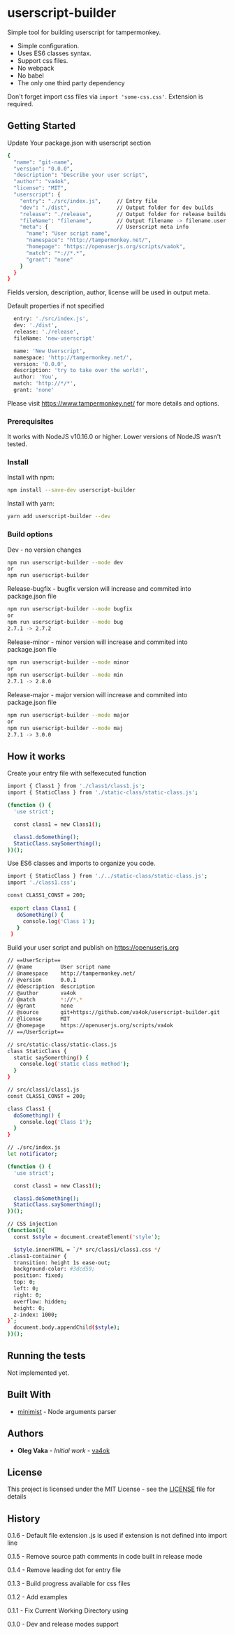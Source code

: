 # userscript-builder

Simple tool for building userscript for tampermonkey.

* Simple configuration.
* Uses ES6 classes syntax.
* Support css files.
* No webpack
* No babel
* The only one third party dependency

Don't forget import css files via ```import 'some-css.css'```. Extension is required.

## Getting Started

Update Your package.json with userscript section

```bash
{
  "name": "git-name",
  "version": "0.0.0",
  "description": "Describe your user script",
  "author": "va4ok",
  "license": "MIT",
  "userscript": {
    "entry": "./src/index.js",     // Entry file
    "dev": "./dist",               // Output folder for dev builds
    "release": "./release",        // Output folder for release builds
    "fileName": "filename",        // Output filename -> filename.user.js
    "meta": {                      // Userscript meta info
      "name": "User script name",
      "namespace": "http://tampermonkey.net/",
      "homepage": "https://openuserjs.org/scripts/va4ok",
      "match": "*://*.*",
      "grant": "none"
    }
  }
}
```

Fields version, description, author, license will be used in output meta.

Default properties if not specified

```bash
  entry: './src/index.js',
  dev: './dist',
  release: './release',
  fileName: 'new-userscript'

  name: 'New Userscript',
  namespace: 'http://tampermonkey.net/',
  version: '0.0.0',
  description: 'try to take over the world!',
  author: 'You',
  match: 'http://*/*',
  grant: 'none'
```

Please visit https://www.tampermonkey.net/ for more details and options.

### Prerequisites

It works with NodeJS v10.16.0 or higher. Lower versions of NodeJS wasn't tested.

### Install

Install with npm:

```bash
npm install --save-dev userscript-builder
```

Install with yarn:

```bash
yarn add userscript-builder --dev
```

### Build options

Dev - no version changes

```bash
npm run userscript-builder --mode dev
or
npm run userscript-builder
```

Release-bugfix - bugfix version will increase and commited into package.json file

```bash
npm run userscript-builder --mode bugfix
or
npm run userscript-builder --mode bug
2.7.1 -> 2.7.2
```

Release-minor - minor version will increase and commited into package.json file

```bash
npm run userscript-builder --mode minor
or
npm run userscript-builder --mode min
2.7.1 -> 2.8.0
```

Release-major - major version will increase and commited into package.json file

```bash
npm run userscript-builder --mode major
or
npm run userscript-builder --mode maj
2.7.1 -> 3.0.0
```

## How it works

Create your entry file with selfexecuted function

```bash
import { Class1 } from './class1/class1.js';
import { StaticClass } from './static-class/static-class.js';

(function () {
  'use strict';

  const class1 = new Class1();

  class1.doSomething();
  StaticClass.saySomerthing();
})();
```

Use ES6 classes and imports to organize you code.

```bash
import { StaticClass } from './../static-class/static-class.js';
import './class1.css';

const CLASS1_CONST = 200;
 
 export class Class1 {
   doSomething() {
     console.log('Class 1');
   }
 }
```

Build your user script and publish on https://openuserjs.org

```bash
// ==UserScript==
// @name         User script name
// @namespace    http://tampermonkey.net/
// @version      0.0.1
// @description  description
// @author       va4ok
// @match        *://*.*
// @grant        none
// @source       git+https://github.com/va4ok/userscript-builder.git
// @license      MIT
// @homepage     https://openuserjs.org/scripts/va4ok
// ==/UserScript==

// src/static-class/static-class.js
class StaticClass {
  static saySomerthing() {
    console.log('static class method');
  }
}

// src/class1/class1.js
const CLASS1_CONST = 200;

class Class1 {
  doSomething() {
    console.log('Class 1');
  }
}

// ./src/index.js
let notificator;

(function () {
  'use strict';

  const class1 = new Class1();

  class1.doSomething();
  StaticClass.saySomerthing();
})();

// CSS injection
(function(){
  const $style = document.createElement('style');

  $style.innerHTML = `/* src/class1/class1.css */
.class1-container {
  transition: height 1s ease-out;
  background-color: #3dcd59;
  position: fixed;
  top: 0;
  left: 0;
  right: 0;
  overflow: hidden;
  height: 0;
  z-index: 1000;
}`;
  document.body.appendChild($style);
})();
```

## Running the tests

Not implemented yet.

## Built With

* [minimist](https://github.com/substack/minimist) - Node arguments parser

## Authors

* **Oleg Vaka** - *Initial work* - [va4ok](https://github.com/va4ok)

## License

This project is licensed under the MIT License - see the [LICENSE](LICENSE) file for details

## History

0.1.6 - Default file extension .js is used if extension is not defined into import line

0.1.5 - Remove source path comments in code built in release mode

0.1.4 - Remove leading dot for entry file

0.1.3 - Build progress available for css files 

0.1.2 - Add examples

0.1.1 - Fix Current Working Directory using

0.1.0 - Dev and release modes support

